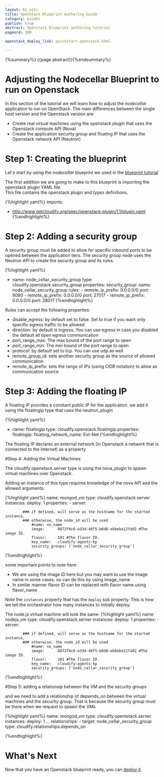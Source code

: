 ```yaml
---
layout: bt_wiki
title: OpenStack Blueprint Authoring Guide
category: Guides
publish: true
abstract: Openstack blueprint authoring tutorial
pageord: 300

openstack_deploy_link: quickstart-openstack.html

---
```

{%summary%} {{page.abstract}}{%endsummary%}

# Adjusting the Nodecellar Blueprint to run on Openstack

In this section of the tutorial we will learn how to adjust the *nodecellar* application to run on OpenStack.
The main differences between the single host version and the Openstack version are:

* Create real virtual machines using the openstack plugin that uses the Openstack compute API (Nova)
* Create the application security group and floating IP that uses the Openstack network API (Neutron)

# Step 1: Creating the blueprint

Let's start by using the *nodecellar* blueprint we used in the [blueprint tutorial](guide-blueprint.html)

The first addition we are going to make to this blueprint is importing the openstack plugin YAML file. <br>
This file contains the openstack plugin and types definitions.

{%highlight yaml%}
imports:
  - http://www.getcloudify.org/spec/openstack-plugin/1.1/plugin.yaml
{%endhighlight%}

# Step 2: Adding a security group
A security group must be added to allow for specific inbound ports to be opened between the application tiers.
The security group node uses the Neutron API to create the security group and its rules.

{%highlight yaml%}
- name: node_cellar_security_group
      type: cloudify.openstack.security_group
      properties:
        security_group:
          name: node_cellar_security_group
        rules:
          - remote_ip_prefix: 0.0.0.0/0
            port: 8080
          - remote_ip_prefix: 0.0.0.0/0
            port: 27017
          - remote_ip_prefix: 0.0.0.0/0
            port: 28017
{%endhighlight%}

Rules can accept the following properties:
- disable_egress: by default set to false. Set to true if you want only specific egress traffic to be allowed
- direction: by default is ingress. You can use egress in case you disabled the default all open egress communication
- port_range_max: The max bound of the port range to open
- port_range_min: The min bound of the port range to open
- protocol: by default set to tcp. You can use udp as well
- remote_group_id: sets another security group as the source of allowed communication
- remote_ip_prefix: sets the range of IPs (using CIDR notation) to allow as communication source


# Step 3: Adding the floating IP
A floating IP provides a constant public IP for the application. we add it using the floatingip type that uses the neutron_plugin

{%highlight yaml%}
- name: floatingip
      type: cloudify.openstack.floatingip
      properties:
        floatingip:
          floating_network_name: Ext-Net
{%endhighlight%}

The floating IP declares an external network (in Openstack a network that is connected to the internet) as a property

#Step 4: Adding the Virtual Machines

The cloudify.openstack.server type is using the nova_plugin to spawn virtual machines over Openstack.

Adding an instance of this type requires knowledge of the nova API and the allowed arguments.

{%highlight yaml%}
name: mongod_vm
      type: cloudify.openstack.server
      instances:
          deploy: 1
	    properties:
        -   server:

            ### if defined, will serve as the hostname for the started instance,
            ### otherwise, the node_id will be used
                #name: no_name
                image:      8672f4c6-e33d-46f5-b6d8-ebbeba12fa02 #The image ID.
                flavor:     101 #The flavor ID.
                key_name:   cloudify-agents-kp
                security_groups: ['node_cellar_security_group']
{%endhighlight%}

some important points to note here:
- We are using the image ID here but you may want to use the image name in some cases. ou can do this by using image_name
- In similar manner flavor ID can be replaced with flavor name using flavor_name

Note the `instances` property that has the `deploy` sub property. This is how we tell the orchestrator how many instances to initially deploy.

The node.js virtual machine will look the same:
{%highlight yaml%}
name: nodejs_vm
      type: cloudify.openstack.server
      instances:
          deploy: 1
      properties:
        -   server:

            ### if defined, will serve as the hostname for the started instance,
            ### otherwise, the node_id will be used
                #name: no_name
                image:      8672f4c6-e33d-46f5-b6d8-ebbeba12fa02 #The image ID.
                flavor:     101 #The flavor ID.
                key_name:   cloudify-agents-kp
                security_groups: ['node_cellar_security_group']
{%endhighlight%}


#Step 5: adding a relationsip between the VM and the security groups

and we need to add a relationship of depwnds_on between the virtual machines and the security group. That is because the security group must be there when we request to spawn the VMs


{%highlight yaml%}
name: mongod_vm
      type: cloudify.opentstack.server
      instances:
          deploy: 1
      ...
      relationships:
        - target: node_cellar_security_group
          type: cloudify.relationships.depends_on

{%endhighlight%}


# What's Next

Now that you have an Openstack blueprint ready, you can [deploy it]({{page.openstack_deploy_link}}).
